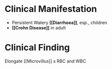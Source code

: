 # Clinical Manifestation
- Persistent Watery **[[Diarrhoea]]**, esp., children
- **[[Crohn Disease]]** in adult

# Clinical Finding
Elongate [[Microvillus]] s RBC and WBC